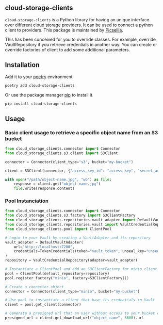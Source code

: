 ## cloud-storage-clients

`cloud-storage-clients` is a Python library for having an unique interface over different cloud storage providers.
It can be used to connect a python client to providers.
This package is maintained by [Picsellia](https://fr.picsellia.com/).

This has been conceived for you to override classes.
For example, override VaultRepository if you retrieve credentials in another way.
You can create or override factories of client to add some additional parameters.

## Installation

Add it to your [poetry](https://python-poetry.org/)  environment
```bash
poetry add cloud-storage-clients
```

Or use the package manager [pip](https://pip.pypa.io/en/stable/) to install it.
```bash
pip install cloud-storage-clients
```

## Usage

### Basic client usage to retrieve a specific object name from an S3 bucket
```python
from cloud_storage_clients.connector import Connector
from cloud_storage_clients.s3.client import S3Client

connector = Connector(client_type="s3", bucket="my-bucket")

client = S3Client(connector, {"access_key_id": "access-key", "secret_access_key": "secret-access-key" })

with open("/path/object-name.jpg", "wb") as file:
    response = client.get("object-name.jpg")
    file.write(response.content)

```

### Pool Instanciation
```python
from cloud_storage_clients.connector import Connector
from cloud_storage_clients.s3.factory import S3ClientFactory
from cloud_storage_clients.repositories.vault_adapter import DefaultVaultAdapter, TokenCredentials
from cloud_storage_clients.repositories.vault import VaultCredentialRepository
from cloud_storage_clients.pool import ClientPool

# Login to your Vault by creating a VaultAdapter and its repository
vault_adapter = DefaultVaultAdapter(
    url="http://localhost:7200",
    credentials=TokenCredentials(token="vault_token", unseal_key="unseal_key")
)
repository = VaultCredentialRepository(adapter=vault_adapter)

# Instantiate a ClientPool and add an S3ClientFactory for minio client_type
pool = ClientPool(default_repository=repository)
pool.register_factory("minio", factory=S3ClientFactory())

# Create a connector object
connector = Connector(client_type="minio", bucket="my-bucket")

# Use pool to instantiate a client that have its credentials in Vault
client = pool.get_client(connector)

# Generate a presigned url that an user without access to your bucket can download
presigned_url = client.get_download_url("object-name", 3600).url



```
